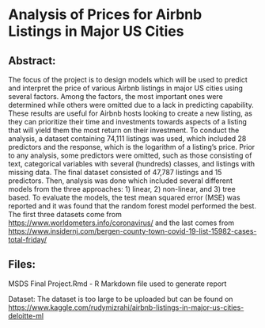 # Analysis of Prices for Airbnb Listings in Major US Cities
## Abstract:
The focus of the project is to design models which will be used to predict and interpret the price of various Airbnb listings in major US cities using several factors. Among the factors, the most important ones were determined while others were omitted due to a lack in predicting capability. These results are useful for Airbnb hosts looking to create a new listing, as they can prioritize their time and investments towards aspects of a listing that will yield them the most return on their investment. To conduct the analysis, a dataset containing 74,111 listings was used, which included 28 predictors and the response, which is the logarithm of a listing’s price. Prior to any analysis, some predictors were omitted, such as those consisting of text, categorical variables with several (hundreds) classes, and listings with missing data. The final dataset consisted of 47,787 listings and 15 predictors. Then, analysis was done which included several different models from the three approaches: 1) linear, 2) non-linear, and 3) tree based. To evaluate the models, the test mean squared error (MSE) was reported and it was found that the random forest model performed the
best. The first three datasets come from https://www.worldometers.info/coronavirus/ and the last comes from https://www.insidernj.com/bergen-county-town-covid-19-list-15982-cases-total-friday/

## Files:
MSDS Final Project.Rmd - R Markdown file used to generate report

Dataset:
The dataset is too large to be uploaded but can be found on https://www.kaggle.com/rudymizrahi/airbnb-listings-in-major-us-cities-deloitte-ml
